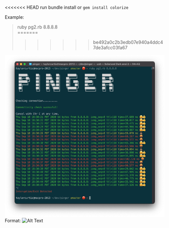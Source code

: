 
<<<<<<< HEAD
run bundle install or `gem install colorize`

Example:
> ruby pg2.rb 8.8.8.8    
=======
>>>>>>> be492a0c2b3edb07e940a4ddc47de3afcc03fa67

![GitHub Logo](/images/example.png)
Format: ![Alt Text](url)
